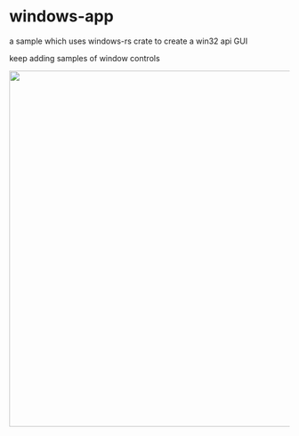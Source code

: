 # windows-app
a sample which uses windows-rs crate to create a win32 api GUI

keep adding samples of window controls

<img src="https://github.com/user-attachments/assets/a4ead5f3-18d1-43d5-9681-353275a4a923" width=640 />
